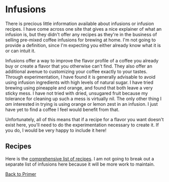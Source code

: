 # Infusions
There is precious little information available about infusions or infusion recipes. I have come across one site that gives a nice explainer of what an infusion is, but they didn't offer any recipes as they're in the business of selling pre-mixed coffee infusions for brewing at home. I'm not going to provide a definition, since I'm expecting you either already know what it is or can intuit it.

Infusions offer a way to improve the flavor profile of a coffee you already buy or create a flavor that you otherwise can't find. They also offer an additional avenue to customizing your coffee exactly to your tastes. Through experimentation, I have found it is generally advisable to avoid using infusion ingredients with high levels of natural sugar. I have tried brewing using pineapple and orange, and found that both leave a very sticky mess. I have not tried with dried, unsugared fruit because my tolerance for cleaning up such a mess is virtually nil. The only other thing I *am* interested in trying is using orange or lemon zest in an infusion. I just have yet to find a coffee I feel would benefit from that.

Unfortunately, all of this means that if a recipe for a flavor you want doesn't exist here, you'll need to do the experimentation necessary to create it. If you do, I would be very happy to include it here!

## Recipes
Here is the [comprehensive list of recipes](https://github.com/c-d-smith/cold-brew-coffee/tree/master/recipes). I am not going to break out a separate list of infusions here because it will be more work to maintain.

[Back to Primer](https://github.com/c-d-smith/cold-brew-coffee/blob/master/primer/README.md)
